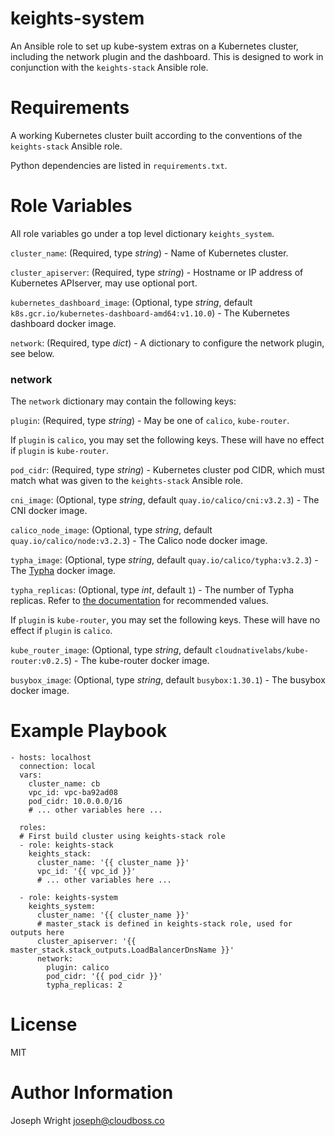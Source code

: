 # keights-system

An Ansible role to set up kube-system extras on a Kubernetes cluster, including the network plugin and the dashboard. This is designed to work in conjunction with the `keights-stack` Ansible role.

# Requirements

A working Kubernetes cluster built according to the conventions of the `keights-stack` Ansible role.

Python dependencies are listed in `requirements.txt`.

# Role Variables

All role variables go under a top level dictionary `keights_system`.

`cluster_name`: (Required, type *string*) - Name of Kubernetes cluster.

`cluster_apiserver`: (Required, type *string*) - Hostname or IP address of Kubernetes APIserver, may use optional port.

`kubernetes_dashboard_image`: (Optional, type *string*, default `k8s.gcr.io/kubernetes-dashboard-amd64:v1.10.0`) - The Kubernetes dashboard docker image.

`network`: (Required, type *dict*) - A dictionary to configure the network plugin, see below.

### network

The `network` dictionary may contain the following keys:

`plugin`: (Required, type *string*) - May be one of `calico`, `kube-router`.

If `plugin` is `calico`, you may set the following keys. These will have no effect if `plugin` is `kube-router`.

`pod_cidr`: (Required, type *string*) - Kubernetes cluster pod CIDR, which must match what was given to the `keights-stack` Ansible role.

`cni_image`: (Optional, type *string*, default `quay.io/calico/cni:v3.2.3`) - The CNI docker image.

`calico_node_image`: (Optional, type *string*, default `quay.io/calico/node:v3.2.3`) - The Calico node docker image.

`typha_image`: (Optional, type *string*, default `quay.io/calico/typha:v3.2.3`) - The [Typha](https://github.com/projectcalico/typha) docker image.

`typha_replicas`: (Optional, type *int*, default `1`) - The number of Typha replicas. Refer to [the documentation](https://docs.projectcalico.org/v3.2/getting-started/kubernetes/installation/calico#installing-with-the-kubernetes-api-datastoremore-than-50-nodes) for recommended values.

If `plugin` is `kube-router`, you may set the following keys. These will have no effect if `plugin` is `calico`.

`kube_router_image`: (Optional, type *string*, default `cloudnativelabs/kube-router:v0.2.5`) - The kube-router docker image.

`busybox_image`: (Optional, type *string*, default `busybox:1.30.1`) - The busybox docker image.

# Example Playbook

```
- hosts: localhost
  connection: local
  vars:
    cluster_name: cb
    vpc_id: vpc-ba92ad08
    pod_cidr: 10.0.0.0/16
    # ... other variables here ...

  roles:
  # First build cluster using keights-stack role
  - role: keights-stack
    keights_stack:
      cluster_name: '{{ cluster_name }}'
      vpc_id: '{{ vpc_id }}'
      # ... other variables here ...

  - role: keights-system
    keights_system:
      cluster_name: '{{ cluster_name }}'
      # master_stack is defined in keights-stack role, used for outputs here
      cluster_apiserver: '{{ master_stack.stack_outputs.LoadBalancerDnsName }}'
      network:
        plugin: calico
        pod_cidr: '{{ pod_cidr }}'
        typha_replicas: 2
```

# License

MIT

# Author Information

Joseph Wright <joseph@cloudboss.co>
